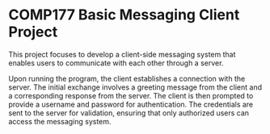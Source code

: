 # COMP177 Basic Messaging Client Project

This project focuses to develop a client-side messaging system that enables users to communicate with each other through a server.

Upon running the program, the client establishes a connection with the server. The initial exchange involves a greeting message from the client and a corresponding response from the server. The client is then prompted to provide a username and password for authentication. The credentials are sent to the server for validation, ensuring that only authorized users can access the messaging system.

